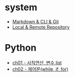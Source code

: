 # system
* [Markdown & CLI & Git](./240111.md)
* [Local & Remote Repository](./240112.md)

# Python
* [ch01 - 사칙연산, 변수,list](./basic_python1)
* [ch02 - 제어문(while, if, for)](./basic_python2)
